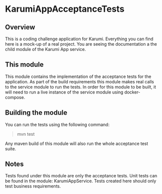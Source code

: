 # KarumiAppAcceptanceTests

## Overview

This is a coding challenge application for Karumi. Everything you can find here is a mock-up of a real project.
You are seeing the documentation a the child module of the Karumi App service.

## This module

This module contains the implementation of the acceptance tests for the application.
As part of the build requirements this module makes real calls to the service module to run the tests.
In order for this module to be built, it will need to run a live instance of the service module using docker-compose.

## Building the module

You can run the tests using the following command:

> mvn test

Any maven build of this module will also run the whole acceptance test suite.

## Notes

Tests found under this module are only the acceptance tests.
Unit tests can be found in the module: KarumiAppService. Tests created here should only test business requirements.
